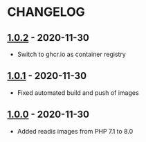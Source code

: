 # CHANGELOG

## [1.0.2] - 2020-11-30

* Switch to ghcr.io as container registry

## [1.0.1] - 2020-11-30

* Fixed automated build and push of images

## [1.0.0] - 2020-11-30

* Added readis images from PHP 7.1 to 8.0

[1.0.2]: https://github.com/hollodotme/docker-php-images/compare/v1.0.1...v1.0.2

[1.0.1]: https://github.com/hollodotme/docker-php-images/compare/v1.0.0...v1.0.1

[1.0.0]: https://github.com/hollodotme/docker-php-images/tree/v1.0.0